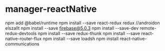 # manager-reactNative
npm add @babel/runtime
npm install --save react-redux redux
//androidon elszallt
npm install --save firebase@5.0.3
npm install --save-dev remote-redux-devtools
npm install --save redux-thunk
npm install --save react-native-router-flux
npm install --save loadsh
npm install react-native-communications